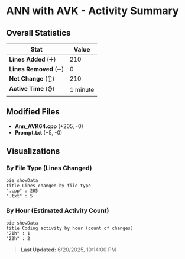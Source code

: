 # ANN with AVK - Activity Summary 

## Overall Statistics

| Stat                   | Value                                                             |
| ---------------------- | ----------------------------------------------------------------- |
| **Lines Added** (➕)   | 210                                          |
| **Lines Removed** (➖) | 0                                        |
| **Net Change** (↕)    | 210                |
| **Active Time** (⌚)   | 1 minute |


## Modified Files
- **Ann_AVK64.cpp** (+205, -0)
- **Prompt.txt** (+5, -0)

## Visualizations

### By File Type (Lines Changed)

```mermaid
pie showData
title Lines changed by file type
".cpp" : 205
".txt" : 5
```

### By Hour (Estimated Activity Count)

```mermaid
pie showData
title Coding activity by hour (count of changes)
"21h" : 1
"22h" : 2
```


> **Last Updated:** 6/20/2025, 10:14:00 PM